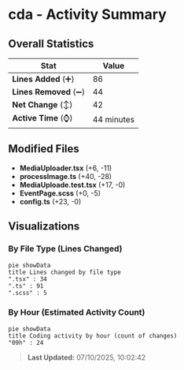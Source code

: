 # cda - Activity Summary 

## Overall Statistics

| Stat                   | Value                                                             |
| ---------------------- | ----------------------------------------------------------------- |
| **Lines Added** (➕)   | 86                                          |
| **Lines Removed** (➖) | 44                                        |
| **Net Change** (↕)    | 42                |
| **Active Time** (⌚)   | 44 minutes |


## Modified Files
- **MediaUploader.tsx** (+6, -11)
- **processImage.ts** (+40, -28)
- **MediaUploade.test.tsx** (+17, -0)
- **EventPage.scss** (+0, -5)
- **config.ts** (+23, -0)

## Visualizations

### By File Type (Lines Changed)

```mermaid
pie showData
title Lines changed by file type
".tsx" : 34
".ts" : 91
".scss" : 5
```

### By Hour (Estimated Activity Count)

```mermaid
pie showData
title Coding activity by hour (count of changes)
"09h" : 24
```


> **Last Updated:** 07/10/2025, 10:02:42